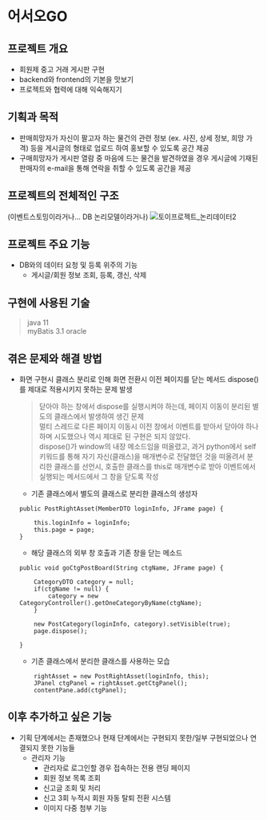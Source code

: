 # 어서오GO
## 프로젝트 개요
* 회원제 중고 거래 게시판 구현
* backend와 frontend의 기본을 맛보기
* 프로젝트와 협력에 대해 익숙해지기

## 기획과 목적
* 판매희망자가 자신이 팔고자 하는 물건의 관련 정보 (ex. 사진, 상세 정보, 희망 가격) 등을 게시글의 형태로 업로드 하여 홍보할 수 있도록 공간 제공
* 구매희망자가 게시판 열람 중 마음에 드는 물건을 발견하였을 경우 게시글에 기재된 판매자의 e-mail을 통해 연락을 취할 수 있도록 공간을 제공

## 프로젝트의 전체적인 구조
(이벤트스토밍이라거나... DB 논리모델이라거나)
![토이프로젝트_논리데이터2](https://user-images.githubusercontent.com/117333258/222628070-34ef86ed-c98a-4ecc-9d1f-48a2150b958b.png)


## 프로젝트 주요 기능
- DB와의 데이터 요청 및 등록 위주의 기능
    - 게시글/회원 정보 조회, 등록, 갱신, 삭제

## 구현에 사용된 기술
> java 11    
myBatis 3.1
oracle
    


## 겪은 문제와 해결 방법
- 화면 구현시 클래스 분리로 인해 화면 전환시 이전 페이지를 닫는 메서드 dispose()를 제대로 적용시키지 못하는 문제 발생
    >닫아야 하는 창에서 dispose를 실행시켜야 하는데, 페이지 이동이 분리된 별도의 클래스에서 발생하여 생긴 문제      
    멀티 스레드로 다른 페이지 이동시 이전 창에서 이벤트를 받아서 닫아야 하나 하며 시도했으나 역시 제대로 된 구현은 되지 않았다.     
    dispose()가 window의 내장 메소드임을 떠올렸고, 과거 python에서 self 키워드를 통해 자기 자신(클래스)을 매개변수로 전달했던 것을 떠올려서 분리한 클래스를 선언시, 호출한 클래스를 this로 매개변수로 받아 이벤트에서 실행되는 메서드에서 그 창을 닫도록 작성
    - 기존 클래스에서 별도의 클래스로 분리한 클래스의 생성자
    ```
    public PostRightAsset(MemberDTO loginInfo, JFrame page) {

		this.loginInfo = loginInfo;
		this.page = page;
	}
    ```
    - 해당 클래스의 외부 창 호출과 기존 창을 닫는 메소드
    ```
    public void goCtgPostBoard(String ctgName, JFrame page) {

		CategoryDTO category = null;
		if(ctgName != null) {
			category = new CategoryController().getOneCategoryByName(ctgName);
		}

		new PostCategory(loginInfo, category).setVisible(true);
		page.dispose();

	}
    ```
    - 기존 클래스에서 분리한 클래스를 사용하는 모습
    ```
        rightAsset = new PostRightAsset(loginInfo, this);
		JPanel ctgPanel = rightAsset.getCtgPanel();
		contentPane.add(ctgPanel);
    ```


## 이후 추가하고 싶은 기능
* 기획 단계에서는 존재했으나 현재 단계에서는 구현되지 못한/일부 구현되었으나 연결되지 못한 기능들
  - 관리자 기능
    + 관리자로 로그인할 경우 접속하는 전용 랜딩 페이지
    + 회원 정보 목록 조회
    + 신고글 조회 및 처리
    + 신고 3회 누적시 회원 자동 탈퇴 전환 시스템
    + 이미지 다중 첨부 기능 

